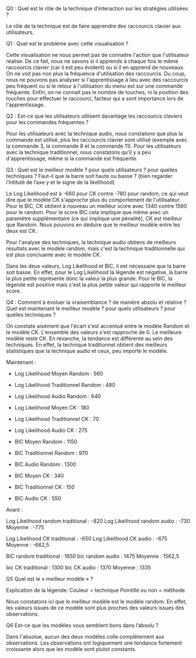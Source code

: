 Q0 : Quel est le rôle de la technique d’interaction sur les stratégies utilisées ?

Le rôle de la technique est de faire apprendre des raccourcis clavier aux utilisateurs.

Q1 : Quel est le problème avec cette visualisation ?

Cette visualisation ne nous permet pas de connaitre l'action que l'utilisateur réalise. De ce fait, nous ne savons si il apprends à chaque fois le même raccourcis clavier (car il est peu évident) ou si il en apprend de nouveaux. 
On ne voit pas non plus la fréquence d'utilisation des raccourcis. Du coup, nous ne pouvons pas analyser si l'apprentissage à lieu avec des raccourcis peu fréquent ou si le retour à l'utilisation du menu est sur une commande fréquente. 
Enfin, on ne connait pas le nombre de touches, ni la position des touches pour effectuer le raccourci, facteur qui a sont importance lors de l'apprentissage.

Q2 : Est-ce que les utilisateurs utilisent davantage les raccourcis claviers pour les
commandes fréquentes ?

Pour les utilisateurs avec la technique audio, nous constatons que plus la commande est  utilisé, plus les raccourcis clavier sont utilisé (exemple avec la commande 3, la commande 8 et la commande 11). 
Pour les utilisateurs avec la technique traditionnel, nous constatons qu'il y a peu d'apprentissage, même si la commande est fréquente. 

Q3 : Quel est le meilleur modèle ? pour quels utilisateurs ? pour quelles techniques ? Faut-il que la barre soit haute ou basse ? (bien regarder l’intitulé de l’axe y et le signe de la likelihood)

Le Log Likelihood est à -660 pour CK contre -780 pour random, ce qui veut dire que le modèle CK s'approche plus du comportement de l'utilisateur. Pour le BIC, CK obtient à nouveau un meilleur score avec 1340 contre 1560 pour le random. Pour le score BIC cela implique que même avec un paramètre supplémentaire (ce qui implique une pénalité), CK est meilleur que Random. Nous pouvons en déduire que le meilleur modèle entre les deux est CK. 

Pour l'analyse des techniques, la technique audio obtiens de meilleurs résultats avec le modèle random, mais c'est la technique traditionnelle qui est plus concluante avec le modèle CK. 

Dans les deux valeurs, Log Likelihood et BIC, il est nécessaire que la barre soit basse. En effet, pour le Log Likelihood la légende est négative, la barre la plus petite représente donc la valeur la plus grande. Pour le BIC, la légende est positive mais c'est la plus petite valeur qui rapporte le meilleur score. 

Q4 : Comment à évoluer la vraisemblance ? de manière absolu et relative ? Quel est maintenant le meilleur modèle ? pour quels utilisateurs ? pour quelles techniques ?

On constate aisément que l'écart s'est accentué entre le modèle Random et le modèle CK. L'ensemble des valeurs s'est rapproché de 0. Le meilleure modèle reste CK. En revanche, la tendance est différente au sein des techniques. En effet, la technique traditionnel obtient des meilleurs statistiques que la technique audio et ceux, peu importe le modèle. 

Maintenant : 

- Log Likelihood Moyen Random : 560
- Log Likelihood Traditionnel Random : 480
- Log Likelihood Audio Random : 640

- Log Likelihood Moyen CK : 180
- Log Likelihood Traditionnel CK : 70
- Log Likelihood Audio CK : 275

- BIC Moyen Random : 1150
- BIC Traditionnel Random : 970
- BIC Audio Random : 1300

- BIC Moyen CK : 340
- BIC Traditionnel CK : 150
- BIC Audio CK : 550

Avant : 

Log Likelihood random traditional : -820
Log Likelihood random audio : -730
Moyenne : -775

Log Likelihood CK traditional : -650
Log Likelihood CK audio : -675
Moyenne : -662,5

BIC random traditional : 1650
bic random audio : 1475
Moyenne : 1562,5

bic CK traditional : 1300
bic CK audio : 1370
Moyenne : 1335

Q5 Quel est le « meilleur modèle » ?

Explication de la légende: 
Couleur = technique
Pointillé ou non = méthode

Nous constatons ici que le meilleur modèle est le modèle random. En effet, les valeurs issues de ce modèle sont plus proches des valeurs issues des observations. 

Q6 Est-ce que les modèles vous semblent bons dans l’absolu ?

Dans l'absolue, aucun des deux modèles colle complètement aux observations. Les observations ont logiquement une tendance fortement croissante alors que les modèle sont plutot constants. 